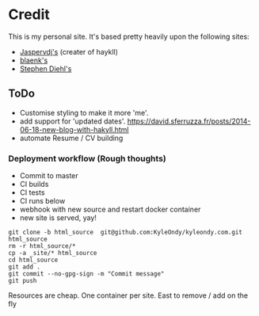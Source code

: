 # Credit #

This is my personal site.
It's based pretty heavily upon the following sites:
* [Jaspervdj's](https://github.com/jaspervdj/jaspervdj) (creater of haykll)
* [blaenk's](https://github.com/blaenk/blaenk.github.io)
* [Stephen Diehl's](http://www.stephendiehl.com/)

## ToDo ##
- Customise styling to make it more 'me'.
- add support for 'updated dates'. <https://david.sferruzza.fr/posts/2014-06-18-new-blog-with-hakyll.html>
- automate Resume / CV building

### Deployment workflow (Rough thoughts)

- Commit to master
- CI builds
- CI tests
- CI runs below
- webhook with new source and restart docker container
- new site is served, yay!

~~~{.bash}
git clone -b html_source  git@github.com:KyleOndy/kyleondy.com.git html_source
rm -r html_source/*
cp -a _site/* html_source
cd html_source
git add .
git commit --no-gpg-sign -m "Commit message"
git push
~~~

Resources are cheap. One container per site. East to remove / add on the fly

